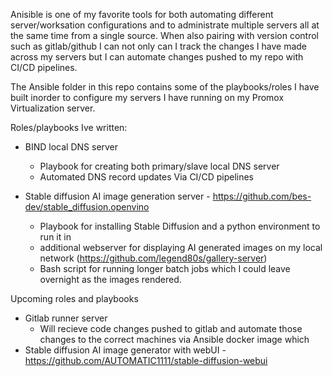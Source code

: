 Anisible is one of my favorite tools for both automating different server/worksation configurations and to administrate multiple servers all at the same time from a single source. 
When also pairing with version control such as gitlab/github I can not only can I track the changes I have made across my servers but I can automate changes pushed to my repo with CI/CD pipelines.

The Ansible folder in this repo contains some of the playbooks/roles I have built inorder to configure my servers I have running on my Promox Virtualization server. 

Roles/playbooks Ive written:

- BIND local DNS server
    - Playbook for creating both primary/slave local DNS server
    - Automated DNS record updates Via CI/CD pipelines

- Stable diffusion AI image generation server - https://github.com/bes-dev/stable_diffusion.openvino
    - Playbook for installing Stable Diffusion and a python environment to run it in 
    - additional webserver for displaying AI generated images on my local network (https://github.com/legend80s/gallery-server)
    - Bash script for running longer batch jobs which I could leave overnight as the images rendered. 

Upcoming roles and playbooks

- Gitlab runner server 
    - Will recieve code changes pushed to gitlab and automate those changes to the correct machines via Ansible docker image which 
- Stable diffusion AI image generator with webUI - https://github.com/AUTOMATIC1111/stable-diffusion-webui
